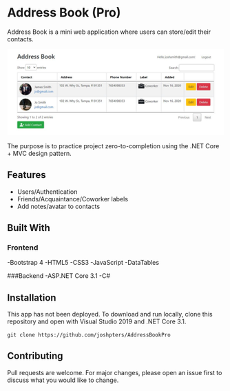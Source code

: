 # Address Book (Pro)

Address Book is a mini web application where users can store/edit their contacts.

![Screenshot](/Images/screenshot.jpg)

The purpose is to practice project zero-to-completion using the .NET Core + MVC design pattern.

## Features

- Users/Authentication
- Friends/Acquaintance/Coworker labels
- Add notes/avatar to contacts

## Built With

### Frontend
-Bootstrap 4
-HTML5
-CSS3
-JavaScript
-DataTables

###Backend
-ASP.NET Core 3.1
-C#

## Installation

This app has not been deployed. To download and run locally, clone this repository and open with Visual Studio 2019 and .NET Core 3.1.

``` sourceCode
git clone https://github.com/joshpters/AddressBookPro
```

## Contributing
Pull requests are welcome. For major changes, please open an issue first to discuss what you would like to change.
 
